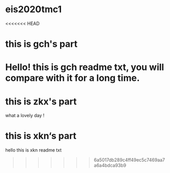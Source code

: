 # eis2020tmc1

<<<<<<< HEAD
# this is gch's part

Hello! this is gch readme txt, you will compare
with it for a long time.
=======

# this is zkx's part

what a lovely day !
# this is xkn‘s part

hello this is xkn readme txt  

>>>>>>> 6a5017db289c4ff49ec5c7469aa7a6a4bdca93b9
